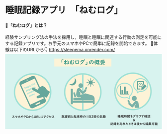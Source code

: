 # 睡眠記録アプリ　「ねむログ」

#### **📝「ねむログ」とは？**
経験サンプリング法の手法を採用し，睡眠と睡眠に関連する行動の測定を可能にする記録アプリです。お手元のスマホやPCで簡単に記録を開始できます。
📱体験は以下のURLから👇
https://sleepema.onrender.com/
![「ねむログ」の概要](./image/nemulog-overview.png)

